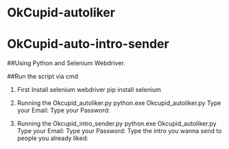 # OkCupid-autoliker
# OkCupid-auto-intro-sender

##Using Python and Selenium Webdriver.




##Run the script via cmd

1. First Install selenium webdriver
pip install selenium

2. Running the Okcupid_autoliker.py
python.exe Okcupid_autoliker.py
Type your Email: <Email>
Type your Password: <Password>
  
3. Running the Okcupid_intro_sender.py
python.exe Okcupid_autoliker.py
Type your Email: <Email>
Type your Password: <Password>
Type the intro you wanna send to people you already liked: <Intro>
